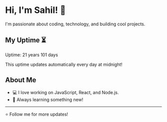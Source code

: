 # Hi, I'm Sahil! 👋

I'm passionate about coding, technology, and building cool projects.

## My Uptime ⏳
Uptime: 21 years 101 days

This uptime updates automatically every day at midnight!

## About Me
- 💻 I love working on JavaScript, React, and Node.js.
- 🎯 Always learning something new!

---

⭐️ Follow me for more updates!
